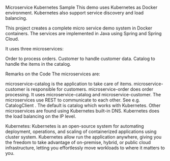 Microservice Kubernetes Sample
This demo uses Kubernetes as Docker environment. Kubernetes also support service discovery and load balancing.

This project creates a complete micro service demo system in Docker containers. The services are implemented in Java using Spring and Spring Cloud.

It uses three microservices:

Order to process orders.
Customer to handle customer data.
Catalog to handle the items in the catalog.

Remarks on the Code
The microservices are:

microservice-catalog is the application to take care of items.
microservice-customer is responsible for customers.
microservice-order does order processing. It uses microservice-catalog and microservice-customer. 
The microservices use REST to communicate to each other. See e.g. CatalogClient . The default is catalog which works with Kubernetes. Other microservices are found using Kubernetes built-in DNS. Kubernetes does the load balancing on the IP level.

Kubernetes: Kubernetes is an open-source system for automating deployment, operations, and scaling of containerized applications using cluster system. Kubernetes allow run the application anywhere, giving you the freedom to take advantage of on-premise, hybrid, or public cloud infrastructure, letting you effortlessly move workloads to where it matters to you.
